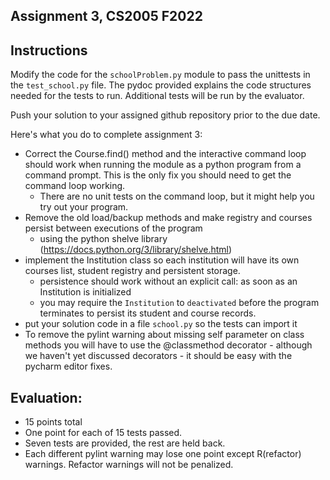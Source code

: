 ## Assignment 3, CS2005 F2022

## Instructions

Modify the code for the <code>schoolProblem.py</code> module to pass the unittests in the <code>test_school.py</code> file.  The pydoc provided explains the code structures needed for the tests to run.
Additional tests will be run by the evaluator. 

Push your solution to your assigned github repository prior to the due date. 

Here's what you do to complete assignment 3:

* Correct the Course.find() method and the interactive command loop should work when running the module as a python program from a command prompt. This is the only fix you should need to get the command loop working.
  * There are no unit tests on the command loop, but it might help you try out your program.
* Remove the old load/backup methods and make registry and courses persist between executions of the program
    * using the python shelve library (https://docs.python.org/3/library/shelve.html)
* implement the Institution class so each institution will have its own courses list, student registry and persistent storage.
    * persistence should work without an explicit call: as soon as an Institution is initialized
    * you may require the `Institution` to `deactivated` before the program terminates to persist its student and course records.
* put your solution code in a file `school.py` so the tests can import it
* To remove the pylint warning about missing self parameter on class methods you will have to use the @classmethod decorator - although we haven't yet discussed decorators - it should be easy with the pycharm editor fixes.

## Evaluation:
* 15 points total
* One point for each of 15 tests passed.
* Seven tests are provided, the rest are held back.
* Each different pylint warning may lose one point except R(refactor) warnings. Refactor warnings will not be penalized. 